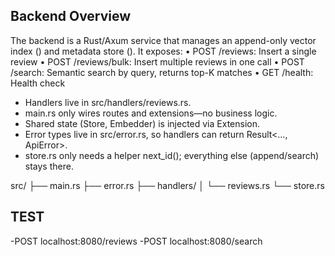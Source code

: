 ## Backend Overview
The backend is a Rust/Axum service that manages an append-only vector index () and metadata store (). It exposes:
• 	POST /reviews: Insert a single review
• 	POST /reviews/bulk: Insert multiple reviews in one call
• 	POST /search: Semantic search by query, returns top-K matches
• 	GET /health: Health check

- Handlers live in src/handlers/reviews.rs.
- main.rs only wires routes and extensions—no business logic.
- Shared state (Store, Embedder) is injected via Extension.
- Error types live in src/error.rs, so handlers can return Result<…, ApiError>.
- store.rs only needs a helper next_id(); everything else (append/search) stays there.

src/
├── main.rs
├── error.rs
├── handlers/
│   └── reviews.rs
└── store.rs

## TEST
 -POST localhost:8080/reviews
 -POST localhost:8080/search

 